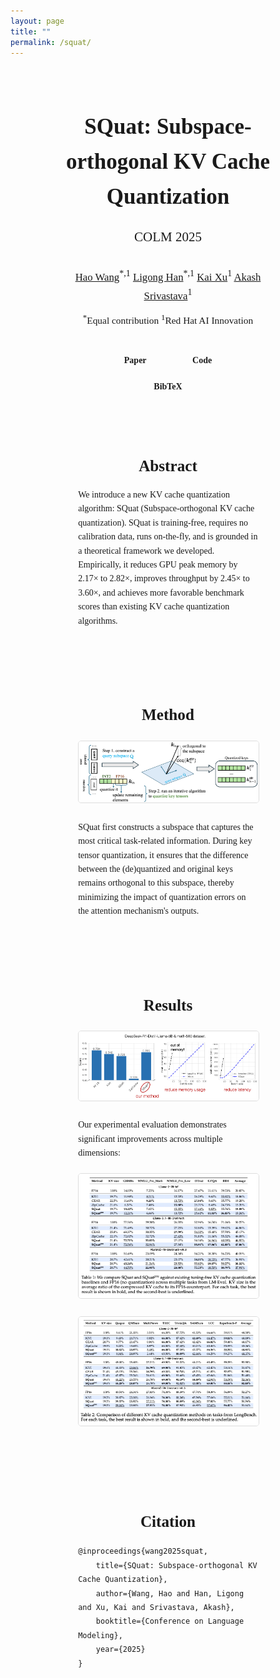 ```yaml
---
layout: page
title: ""
permalink: /squat/
---
```


<style>
/* Hide the empty page title to remove extra margin */
.page__info {
  display: none !important;
}

/* Override theme container width for this page - target content area specifically */
.content .container {
  max-width: none !important;
  width: 100% !important;
}

.page__content {
  max-width: none !important;
  width: 100% !important;
}

.page {
  max-width: none !important;
  width: 100% !important;
}

/* Override all responsive breakpoints for content containers */
@media only screen and (max-width: 1140px) {
  .content .container {
    max-width: none !important;
  }
}

@media only screen and (max-width: 1024px) {
  .content .container {
    max-width: none !important;
  }
}

@media only screen and (max-width: 768px) {
  .content .container {
    max-width: none !important;
  }
  
  .paper-container {
    max-width: 100% !important;
    padding: 10px !important;
  }
}

@media only screen and (max-width: 576px) {
  .content .container {
    max-width: none !important;
  }
  
  .paper-container {
    max-width: 100% !important;
    padding: 10px !important;
  }
}

.paper-container {
  max-width: 65%;
  margin: 0 auto;
  padding: 20px;
  font-family: 'Times New Roman', serif;
  line-height: 1.6;
}

.paper-title {
  text-align: center;
  font-size: 2.5em;
  font-weight: bold;
  margin-bottom: 20px;
  color: var(--heading-font-color);
}

.conference {
  text-align: center;
  font-size: 1.5em;
  color: var(--text-alt-color);
  margin-bottom: 30px;
}

.authors {
  text-align: center;
  font-size: 1.2em;
  margin-bottom: 10px;
}


.affiliations {
  text-align: center;
  font-size: 1.1em;
  margin-bottom: 30px;
}

.nav-links {
  text-align: center;
  margin: 30px 0;
}

.nav-links a {
  display: inline-block;
  margin: 0 15px;
  padding: 10px 20px;
  background-color: var(--background-alt-color);
  border: 2px solid var(--border-color);
  border-radius: 5px;
  text-decoration: none;
  color: var(--text-color);
  font-weight: bold;
  transition: all 0.3s ease;
}

.nav-links a:hover {
  background-color: var(--background-color);
  border-color: var(--border-color);
}

.section-box {
  border: 2px solid var(--border-color);
  border-radius: 10px;
  padding: 20px;
  margin: 30px 0;
  background-color: var(--background-alt-color);
}

.section-title {
  font-size: 1.8em;
  font-weight: bold;
  margin-bottom: 15px;
  color: var(--heading-font-color);
  text-align: center;
}

.method-visual {
  text-align: center;
  margin: 20px 0;
}

.method-visual img {
  max-width: 100%;
  height: auto;
  border: 1px solid #ddd;
  border-radius: 5px;
}

.results-grid {
  display: grid;
  grid-template-columns: 1fr;
  gap: 20px;
  margin: 20px 0;
}

.result-item {
  text-align: center;
}

.result-item img {
  max-width: 100%;
  height: auto;
  border: 1px solid #ddd;
  border-radius: 5px;
}

.contributions-list {
  list-style: none;
  padding: 0;
}

.contributions-list li {
  background-color: #f9f9f9;
  border: 1px solid #ddd;
  border-radius: 5px;
  padding: 15px;
  margin: 10px 0;
}

.citation-box {
  background-color: #f5f5f5;
  border: 1px solid #ddd;
  border-radius: 5px;
  padding: 20px;
  margin: 20px 0;
  font-family: 'Courier New', monospace;
  font-size: 0.9em;
  overflow-x: auto;
}

@media (max-width: 768px) {
  .paper-title {
    font-size: 2em;
  }
  
  .nav-links a {
    display: block;
    margin: 10px 0;
  }
}

</style>

<div class="paper-container">
  <h1 class="paper-title">SQuat: Subspace-orthogonal KV Cache Quantization</h1>
  
  <div class="conference">COLM 2025</div>
  
  <div class="authors">
    <a href="https://haowang94.github.io" target="_blank" class="author-link">Hao Wang</a><sup>*,1</sup>
    <a href="https://phymhan.github.io" target="_blank" class="author-link">Ligong Han</a><sup>*,1</sup>
    <a href="https://xuk.ai" target="_blank" class="author-link">Kai Xu</a><sup>1</sup>
    <a href="https://akashgit.github.io" target="_blank" class="author-link">Akash Srivastava</a><sup>1</sup>
  </div>
  
  <div class="affiliations">
    <sup>*</sup>Equal contribution <sup>1</sup>Red Hat AI Innovation
  </div>
  
  <div class="nav-links">
    <a href="https://arxiv.org/abs/2503.24358" target="_blank">Paper</a>
    <a href="https://github.com/Red-Hat-AI-Innovation-Team/SQuat" target="_blank">Code</a>
    <a href="#citation">BibTeX</a>
  </div>
  
  <div class="section-box">
    <h2 class="section-title">Abstract</h2>
    <p>We introduce a new KV cache quantization algorithm: SQuat (Subspace-orthogonal KV cache quantization). SQuat is training-free, requires no calibration data, runs on-the-fly, and is grounded in a theoretical framework we developed. Empirically, it reduces GPU peak memory by 2.17× to 2.82×, improves throughput by 2.45× to 3.60×, and achieves more favorable benchmark scores than existing KV cache quantization algorithms.</p>
  </div>
  
  <div class="section-box">
    <h2 class="section-title">Method</h2>
    <div class="method-visual">
      <img src="/images/squat/kvcache.png" alt="KV Cache Quantization Overview">
    </div>
    <p>SQuat first constructs a subspace that captures the most critical task-related information. During key tensor quantization, it ensures that the difference between the (de)quantized and original keys remains orthogonal to this subspace, thereby minimizing the impact of quantization errors on the attention mechanism's outputs.</p>
  </div>
  
  <div class="section-box">
    <h2 class="section-title">Results</h2>
    <div class="method-visual">
      <img src="/images/squat/results.png" alt="SQuat Method Overview">
    </div>
    <p>Our experimental evaluation demonstrates significant improvements across multiple dimensions:</p>
    <div class="results-grid">
      <div class="result-item">
        <img src="/images/squat/table1.png" alt="Performance Results">
      </div>
      <div class="result-item">
        <img src="/images/squat/table2.png" alt="Benchmark Comparison">
      </div>
    </div>
  </div>
  
  
  <div class="section-box" id="citation">
    <h2 class="section-title">Citation</h2>
    <pre><code>@inproceedings{wang2025squat,
    title={SQuat: Subspace-orthogonal KV Cache Quantization},
    author={Wang, Hao and Han, Ligong and Xu, Kai and Srivastava, Akash},
    booktitle={Conference on Language Modeling},
    year={2025}
}</code></pre>
  </div>
</div>